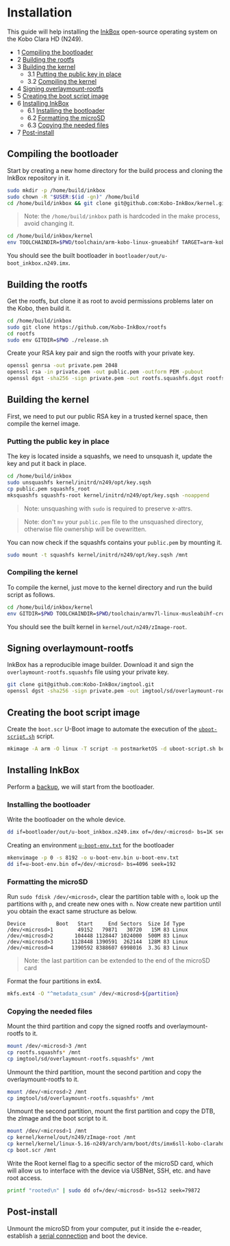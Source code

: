# Installation

This guide will help installing the [InkBox](https://inkbox.ddns.net/) open-source operating system on the Kobo Clara HD (N249).

* 1 [Compiling the bootloader](#compiling-the-bootloader)
* 2 [Building the rootfs](#building-the-rootfs)
* 3 [Building the kernel](#building-the-kernel)
    * 3.1 [Putting the public key in place](#putting-the-public-key-in-place)
    * 3.2 [Compiling the kernel](#compiling-the-kernel)
* 4 [Signing overlaymount-rootfs](#signing-overlaymount-rootfs)
* 5 [Creating the boot script image](#creating-the-boot-script-image)
* 6 [Installing InkBox](#installing-inkbox)
    * 6.1 [Installing the bootloader](#installing-the-bootloader)
    * 6.2 [Formatting the microSD](#formatting-the-microsd)
    * 6.3 [Copying the needed files](#copying-the-needed-files)
* 7 [Post-install](#post-install)

## Compiling the bootloader

Start by creating a new home directory for the build process and cloning the InkBox repository in it.

```sh
sudo mkdir -p /home/build/inkbox
sudo chown -R "$USER:$(id -gn)" /home/build
cd /home/build/inkbox && git clone git@github.com:Kobo-InkBox/kernel.git
```

> Note: the `/home/build/inkbox` path is hardcoded in the make process, avoid changing it.

```sh
cd /home/build/inkbox/kernel
env TOOLCHAINDIR=$PWD/toolchain/arm-kobo-linux-gnueabihf TARGET=arm-kobo-linux-gnueabihf THREADS=$(($(nproc)*2)) scripts/build_u-boot.sh n249
```

You should see the built bootloader in `bootloader/out/u-boot_inkbox.n249.imx`.

## Building the rootfs

Get the rootfs, but clone it as root to avoid permissions problems later on the Kobo, then build it.

```sh
cd /home/build/inkbox
sudo git clone https://github.com/Kobo-InkBox/rootfs
cd rootfs
sudo env GITDIR=$PWD ./release.sh
```

Create your RSA key pair and sign the rootfs with your private key.

```sh
openssl genrsa -out private.pem 2048
openssl rsa -in private.pem -out public.pem -outform PEM -pubout
openssl dgst -sha256 -sign private.pem -out rootfs.squashfs.dgst rootfs.squashfs
```

## Building the kernel

First, we need to put our public RSA key in a trusted kernel space, then compile the kernel image.

### Putting the public key in place

The key is located inside a squashfs, we need to unsquash it, update the key and put it back in place.

```sh
cd /home/build/inkbox
sudo unsquashfs kernel/initrd/n249/opt/key.sqsh
cp public.pem squashfs_root
mksquashfs squashfs-root kernel/initrd/n249/opt/key.sqsh -noappend
```

> Note: unsquashing with `sudo` is required to preserve x-attrs.

> Note: don't `mv` your `public.pem` file to the unsquashed directory, otherwise file ownership will be ovewritten.

You can now check if the squashfs contains your `public.pem` by mounting it.

```sh
sudo mount -t squashfs kernel/initrd/n249/opt/key.sqsh /mnt
```

### Compiling the kernel

To compile the kernel, just move to the kernel directory and run the build script as follows.

```sh
cd /home/build/inkbox/kernel
env GITDIR=$PWD TOOLCHAINDIR=$PWD/toolchain/armv7l-linux-musleabihf-cross/ THREADS=$(($(nproc)*2)) TARGET=armv7l-linux-musleabihf scripts/build_kernel.sh n249 root
```

You should see the built kernel in `kernel/out/n249/zImage-root`.

## Signing overlaymount-rootfs

InkBox has a reproducible image builder. Download it and sign the `overlaymount-rootfs.squashfs` file using your private key.

```sh
git clone git@github.com:Kobo-InkBox/imgtool.git
openssl dgst -sha256 -sign private.pem -out imgtool/sd/overlaymount-rootfs.squashfs.dgst imgtool/sd/overlaymount-rootfs.squashfs
```

## Creating the boot script image

Create the `boot.scr` U-Boot image to automate the execution of the [`uboot-script.sh`](assets/uboot-script.sh) script.

```sh
mkimage -A arm -O linux -T script -n postmarketOS -d uboot-script.sh boot.scr
```

## Installing InkBox

Perform a [backup](backup.md), we will start from the bootloader.

### Installing the bootloader

Write the bootloader on the whole device.

```sh
dd if=bootloader/out/u-boot_inkbox.n249.imx of=/dev/<microsd> bs=1K seek=1
```

Creating an environment [`u-boot-env.txt`](assets/u-boot-env.txt) for the bootloader

```sh
mkenvimage -p 0 -s 8192 -o u-boot-env.bin u-boot-env.txt
dd if=u-boot-env.bin of=/dev/<microsd> bs=4096 seek=192
```

### Formatting the microSD

Run `sudo fdisk /dev/<microsd>`, clear the partition table with `o`, look up the partitions with `p`, and create new ones with `n`. Now create new partition until you obtain the exact same structure as below.

    Device          Boot   Start     End Sectors  Size Id Type
    /dev/<microsd>1        49152   79871   30720   15M 83 Linux
    /dev/<microsd>2       104448 1128447 1024000  500M 83 Linux
    /dev/<microsd>3      1128448 1390591  262144  128M 83 Linux
    /dev/<microsd>4      1390592 8388607 6998016  3.3G 83 Linux

> Note: the last partition can be extended to the end of the microSD card

Format the four partitions in ext4.

```sh
mkfs.ext4 -O "^metadata_csum" /dev/<microsd>${partition}
```

### Copying the needed files

Mount the third partition and copy the signed rootfs and overlaymount-rootfs to it.

```sh
mount /dev/<microsd>3 /mnt
cp rootfs.squashfs* /mnt
cp imgtool/sd/overlaymount-rootfs.squashfs* /mnt
```

Unmount the third partition, mount the second partition and copy the overlaymount-rootfs to it.

```sh
mount /dev/<microsd>2 /mnt
cp imgtool/sd/overlaymount-rootfs.squashfs* /mnt
```

Unmount the second partition, mount the first partition and copy the DTB, the zImage and the boot script to it.

```sh
mount /dev/<microsd>1 /mnt
cp kernel/kernel/out/n249/zImage-root /mnt
cp kernel/kernel/linux-5.16-n249/arch/arm/boot/dts/imx6sll-kobo-clarahd.dtb /mnt
cp boot.scr /mnt
```

Write the Root kernel flag to a specific sector of the microSD card, which will allow us to interface with the device via USBNet, SSH, etc. and have root access.

```sh
printf "rooted\n" | sudo dd of=/dev/<microsd> bs=512 seek=79872
```

## Post-install

Unmount the microSD from your computer, put it inside the e-reader, establish a [serial connection](serial.md) and boot the device. 
